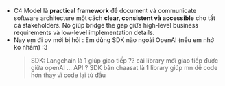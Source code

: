
- C4 Model là **practical framework** để document và communicate software architecture một cách **clear, consistent và accessible** cho tất cả stakeholders. Nó giúp bridge the gap giữa high-level business requirements và low-level implementation details.
- Nay em đi pv mới bị hỏi : Em dùng SDK nào ngoài OpenAI (nếu em nhớ ko nhầm) :3
  > SDK: Langchain là 1 giúp giao tiếp ?? cài library mới giao tiếp được giữa openAI ...
  > API ? 
  > SDK bản chaasat là 1 library giúp mn dễ code hơn thay vì code lại từ đầu 